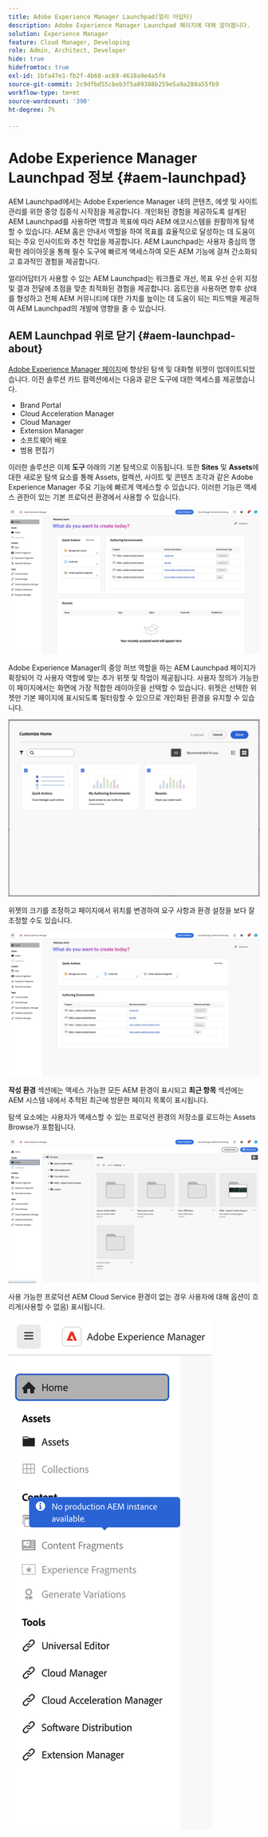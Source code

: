 ```yaml
---
title: Adobe Experience Manager Launchpad(얼리 어답터)
description: Adobe Experience Manager Launchpad 페이지에 대해 알아봅니다.
solution: Experience Manager
feature: Cloud Manager, Developing
role: Admin, Architect, Developer
hide: true
hidefromtoc: true
exl-id: 1bfa47e1-fb2f-4b68-ac69-4618a9e4a5f4
source-git-commit: 2c9dfbd55cbeb3f5a89388b259e5a9a280a55fb9
workflow-type: tm+mt
source-wordcount: '390'
ht-degree: 7%

---
```


# Adobe Experience Manager Launchpad 정보 {#aem-launchpad}

AEM Launchpad에서는 Adobe Experience Manager 내의 콘텐츠, 에셋 및 사이트 관리를 위한 중앙 집중식 시작점을 제공합니다. 개인화된 경험을 제공하도록 설계된 AEM Launchpad를 사용하면 역할과 목표에 따라 AEM 에코시스템을 원활하게 탐색할 수 있습니다. AEM 홈은 안내서 역할을 하여 목표를 효율적으로 달성하는 데 도움이 되는 주요 인사이트와 추천 작업을 제공합니다. AEM Launchpad는 사용자 중심의 명확한 레이아웃을 통해 필수 도구에 빠르게 액세스하여 모든 AEM 기능에 걸쳐 간소화되고 효과적인 경험을 제공합니다.

얼리어답터가 사용할 수 있는 AEM Launchpad는 워크플로 개선, 목표 우선 순위 지정 및 결과 전달에 초점을 맞춘 최적화된 경험을 제공합니다. 옵트인을 사용하면 향후 상태를 형성하고 전체 AEM 커뮤니티에 대한 가치를 높이는 데 도움이 되는 피드백을 제공하여 AEM Launchpad의 개발에 영향을 줄 수 있습니다.

## AEM Launchpad 위로 닫기 {#aem-launchpad-about}

[Adobe Experience Manager 페이지](https://experience.adobe.com/#/experiencemanager)에 향상된 탐색 및 대화형 위젯이 업데이트되었습니다. 이전 솔루션 카드 컬렉션에서는 다음과 같은 도구에 대한 액세스를 제공했습니다.

* Brand Portal
* Cloud Acceleration Manager
* Cloud Manager
* Extension Manager
* 소프트웨어 배포
* 범용 편집기

이러한 솔루션은 이제 **도구** 아래의 기본 탐색으로 이동됩니다. 또한 **Sites** 및 **Assets**&#x200B;에 대한 새로운 탐색 요소를 통해 Assets, 컬렉션, 사이트 및 콘텐츠 조각과 같은 Adobe Experience Manager 주요 기능에 빠르게 액세스할 수 있습니다. 이러한 기능은 액세스 권한이 있는 기본 프로덕션 환경에서 사용할 수 있습니다.

![AEM Launchpad 환경](/help/implementing/cloud-manager/assets/aem-launchpad-author-environments.png)

Adobe Experience Manager의 중앙 허브 역할을 하는 AEM Launchpad 페이지가 확장되어 각 사용자 역할에 맞는 추가 위젯 및 작업이 제공됩니다. 사용자 정의가 가능한 이 페이지에서는 화면에 가장 적합한 레이아웃을 선택할 수 있습니다. 위젯은 선택한 위젯만 기본 페이지에 표시되도록 필터링할 수 있으므로 개인화된 환경을 유지할 수 있습니다.

![AEM Launchpad 사용자 지정됨](/help/implementing/cloud-manager/assets/aem-launchpad-custom.png)

위젯의 크기를 조정하고 페이지에서 위치를 변경하여 요구 사항과 환경 설정을 보다 잘 조정할 수도 있습니다.

![AEM Launchpad 위젯](/help/implementing/cloud-manager/assets/aem-launchpad-widgets.png)

**작성 환경** 섹션에는 액세스 가능한 모든 AEM 환경이 표시되고 **최근 항목** 섹션에는 AEM 시스템 내에서 추적된 최근에 방문한 페이지 목록이 표시됩니다.

탐색 요소에는 사용자가 액세스할 수 있는 프로덕션 환경의 저장소를 로드하는 Assets Browse가 포함됩니다.

![AEM Launchpad 탐색 요소](/help/implementing/cloud-manager/assets/aem-launchpad-navigation.png)

사용 가능한 프로덕션 AEM Cloud Service 환경이 없는 경우 사용자에 대해 옵션이 흐리게(사용할 수 없음) 표시됩니다.

![프로덕션 환경이 없는 AEM Launchpad](/help/implementing/cloud-manager/assets/aem-launchpad-no-prod-environs.png)



